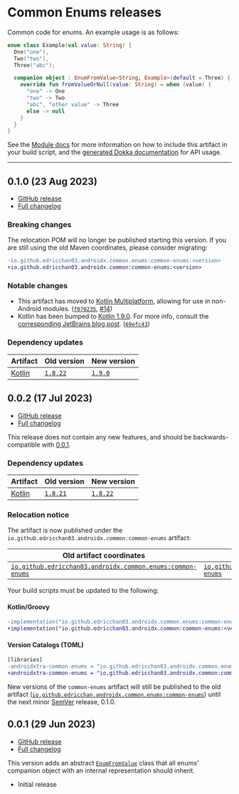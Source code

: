 # Common Enums releases

Common code for enums. An example usage is as follows:

```kt
enum class Example(val value: String) {
  One("one"),
  Two("two"),
  Three("abc");

  companion object : EnumFromValue<String, Example>(default = Three) {
    override fun fromValueOrNull(value: String) = when (value) {
      "one" -> One
      "two" -> Two
      "abc", "other value" -> Three
      else -> null
    }
  }
}
```

See the [Module docs](./Module.md) for more information on how to include this artifact in your
build script, and
the [generated Dokka documentation](https://edricchan03.github.io/androidx-ktx-extras/androidx/common/common-enums/index.html)
for API usage.

---

<a name="0.1.0"></a>

## 0.1.0 (23 Aug 2023)

* [GitHub release](https://github.com/EdricChan03/androidx-ktx-extras/releases/tag/common-enums@0.1.0)
* [Full changelog](https://github.com/EdricChan03/androidx-ktx-extras/compare/common-enums@0.0.2...common-enums@0.1.0)

### Breaking changes

The relocation POM will no longer be published starting this version. If you are still using the old Maven coordinates, please
consider migrating:

```diff
-io.github.edricchan03.androidx.common.enums:common-enums:<version>
+io.github.edricchan03.androidx.common:common-enums:<version>
```

### Notable changes

* This artifact has moved to [Kotlin Multiplatform](https://kotlinlang.org/lp/multiplatform/), allowing for use in non-Android modules.
  ([`f070235`](https://github.com/EdricChan03/androidx-ktx-extras/commit/f070235f88fd422c575be924e91c3b05c26b7974),
  [#14](https://github.com/EdricChan03/androidx-ktx-extras/issues/14))
* Kotlin has been bumped to [Kotlin 1.9.0](https://kotlinlang.org/docs/whatsnew19.html). For more info, consult the
  [corresponding JetBrains blog post](https://blog.jetbrains.com/kotlin/2023/07/kotlin-1-9-0-released/). ([`69efc43`](https://github.com/EdricChan03/androidx-ktx-extras/commit/69efc435b43b027083ec92c67ed4a43d2dee8f77))

### Dependency updates

Artifact | Old version | New version
---|---|---
[Kotlin](https://kotlinlang.org) | [`1.8.22`](https://github.com/JetBrains/kotlin/releases/tag/v1.8.22) | [`1.9.0`](https://github.com/JetBrains/kotlin/releases/tag/v1.9.0)

<a name="0.0.2"></a>

## 0.0.2 (17 Jul 2023)

* [GitHub release](https://github.com/EdricChan03/androidx-ktx-extras/releases/tag/common-enums@0.0.2)
* [Full changelog](https://github.com/EdricChan03/androidx-ktx-extras/compare/common-enums@0.0.1...common-enums@0.0.2)

This release does not contain any new features, and should be backwards-compatible
with [0.0.1](#001-29-jun-2023).

### Dependency updates

Artifact | Old version | New version
---|---|---
[Kotlin](https://kotlinlang.org) | [`1.8.21`](https://github.com/JetBrains/kotlin/releases/tag/v1.8.21) | [`1.8.22`](https://github.com/JetBrains/kotlin/releases/tag/v1.8.22)

### Relocation notice

The artifact is now published under the `io.github.edricchan03.androidx.common:common-enums`
artifact:

Old artifact coordinates | New artifact coordinates
---|---
 [`io.github.edricchan03.androidx.common.enums:common-enums`](https://central.sonatype.com/artifact/io.github.edricchan03.androidx.common.enums/common-enums) | [`io.github.edricchan03.androidx.common:common-enums`](https://central.sonatype.com/artifact/io.github.edricchan03.androidx.common/common-enums) 

Your build scripts must be updated to the following:

#### Kotlin/Groovy

```diff
-implementation("io.github.edricchan03.androidx.common.enums:common-enums:<version>")
+implementation("io.github.edricchan03.androidx.common:common-enums:<version>")
```

#### Version Catalogs (TOML)

```diff
[libraries]
-androidxtra-common-enums = "io.github.edricchan03.androidx.common.enums:common-enums:<version>
+androidxtra-common-enums = "io.github.edricchan03.androidx.common:common-enums:<version>
```

New versions of the `common-enums` artifact will still be published to the old
artifact ([`io.github.edricchan.androidx.common.enums:common-enums`](https://central.sonatype.com/artifact/io.github.edricchan03.androidx.common.enums/common-enums))
until the next
minor [SemVer](https://semver.org) release, 0.1.0.

<a name="0.0.1"></a>

## 0.0.1 (29 Jun 2023)

* [GitHub release](https://github.com/EdricChan03/androidx-ktx-extras/releases/tag/common-enums@0.0.1)
* [Full changelog](https://github.com/EdricChan03/androidx-ktx-extras/commits/common-enums@0.0.1)

This version adds an
abstract [`EnumFromValue`](https://edricchan03.github.io/androidx-ktx-extras/androidx/common/common-enums/io.github.edricchan03.androidx.common.enums/-enum-from-value/index.html)
class that all enums' companion object with an internal representation should inherit.

* Initial release
